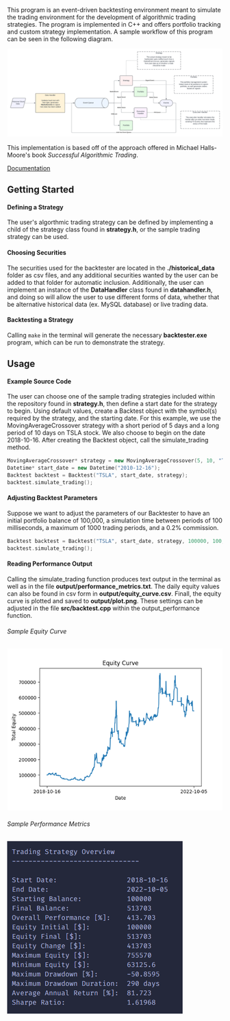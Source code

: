 This program is an event-driven backtesting environment meant to simulate the trading environment for the development of algorithmic trading strategies. The program is implemented in C++ and offers portfolio tracking and custom strategy implementation. A sample workflow of this program can be seen in the following diagram.

![Workflow Diagram](images/flowchart.png)

This implementation is based off of the approach offered in Michael Halls-Moore's book *Successful Algorithmic Trading*. 

[Documentation](https://henryliu714.github.io/BackTester/documentation/html/index.html)
## Getting Started
#### Defining a Strategy
The user's algorthmic trading strategy can be defined by implementing a child of the strategy class found in **strategy.h**, or the sample trading strategy can be used.
#### Choosing Securities
The securities used for the backtester are located in the **./historical_data** folder as csv files, and any additional securities wanted by the user can be added to that folder for automatic inclusion. Additionally, the user can implement an instance of the **DataHandler** 
class found in **datahandler.h**, and doing so will allow the user to use different forms of data, whether that be alternative historical data (ex. MySQL database) or live trading data. 
#### Backtesting a Strategy
Calling `make` in the terminal will generate the necessary **backtester.exe** program, which can be run to demonstrate the strategy.

## Usage
#### Example Source Code
The user can choose one of the sample trading strategies included within the repository found in **strategy.h**, then define a start date for the strategy to begin. Using default values, create a Backtest 
object with the symbol(s) required by the strategy, and the starting date. For this example, we use the MovingAverageCrossover strategy with a short period of 5 days and a long period of 10 days on TSLA stock. We also
choose to begin on the date 2018-10-16. After creating the Backtest object, call the simulate_trading method.

```cpp
MovingAverageCrossover* strategy = new MovingAverageCrossover(5, 10, "TSLA");
Datetime* start_date = new Datetime("2010-12-16");
Backtest backtest = Backtest("TSLA", start_date, strategy);
backtest.simulate_trading();
```
#### Adjusting Backtest Parameters
Suppose we want to adjust the parameters of our Backtester to have an initial portfolio balance of 100,000, a simulation time between periods of 100 milliseconds, a maximum of 1000 trading periods,
and a 0.2% commission.
```cpp
Backtest backtest = Backtest("TSLA", start_date, strategy, 100000, 100, 1000, 0.002);
backtest.simulate_trading();
```
#### Reading Performance Output
Calling the simulate_trading function produces text output in the terminal as well as in the file **output/performance_metrics.txt**. The daily equity values can also be found in csv form in **output/equity_curve.csv**. Finall, the equity curve is plotted and saved to **output/plot.png**. These settings can be adjusted in the file **src/backtest.cpp** within the output_performance function. 

###### Sample Equity Curve
![Equity Curve](images/plot.png)

###### Sample Performance Metrics
![Performance Metrics](images/metrics.png)
